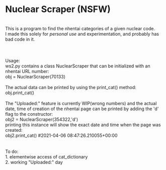 <h1>Nuclear Scraper (NSFW)</h1>
<br />
This is a program to find the nhentai categories of a given nuclear code.<br />
I made this solely for <i>personal use</i> and experimentation, and probably has bad code in it.<br />
<br /><br /><br />Usage:<br />
ws2.py contains a class NuclearScraper that can be initialized with an nhentai URL number:
<br />obj = NuclearScraper(70133)<br /><br />
The actual data can be printed by using the print_cat() method:
<br />obj.print_cat()<br /><br />
The "Uploaded:" feature is currently WIP(wrong numbers) and the actual date, time of creation of the nhentai page can be printed by adding the 'd' flag to the constructor:
<br />obj2 = NuclearScraper(354322,'d')<br />
printing this instance will show the exact date and time when the page was created:
<br />obj2.print_cat() #2021-04-06 08:47:26.210055+00:00 <br /><br /><br />
To do:<br />
1. elementwise access of cat_dictionary<br />
2. working "Uploaded:" day<br />
